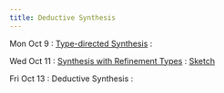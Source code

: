 ```yaml
---
title: Deductive Synthesis
---
```


Mon Oct 9
: [Type-directed Synthesis](../lectures/lecture21-types.pdf)
  : []()

Wed Oct 11
: [Synthesis with Refinement Types](../lectures/lecture22-types2.pdf)
  : [Sketch](https://link.springer.com/content/pdf/10.1007/s10009-012-0249-7.pdf)

Fri Oct 13
: Deductive Synthesis
  : []()
